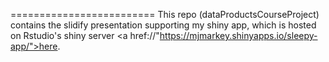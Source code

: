 
=========================
This repo (dataProductsCourseProject) contains the slidify presentation supporting my shiny app, which is hosted on Rstudio's shiny server <a href://"https://mjmarkey.shinyapps.io/sleepy-app/">here</a>.
